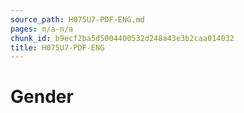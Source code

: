 ```yaml
---
source_path: H075U7-PDF-ENG.md
pages: n/a-n/a
chunk_id: b9ecf2ba5d5004400532d248a43e3b2caa014032
title: H075U7-PDF-ENG
---
```

# Gender
